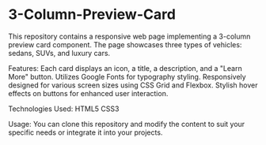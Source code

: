 # 3-Column-Preview-Card
This repository contains a responsive web page implementing a 3-column preview card component. The page showcases three types of vehicles: sedans, SUVs, and luxury cars.

Features:
Each card displays an icon, a title, a description, and a "Learn More" button.
Utilizes Google Fonts for typography styling.
Responsively designed for various screen sizes using CSS Grid and Flexbox.
Stylish hover effects on buttons for enhanced user interaction.

Technologies Used:
HTML5
CSS3

Usage:
You can clone this repository and modify the content to suit your specific needs or integrate it into your projects.
